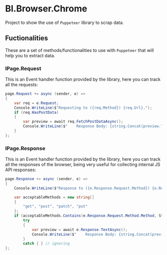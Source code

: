# Bl.Browser.Chrome

Project to show the use of `Puppeteer` library to scrap data.

## Fuctionalities
These are a set of methods/functionalities to use with `Puppeteer` that will help you to extract data.

### IPage.Request
This is an Event handler function provided by the library, here you can track all the requests:

```csharp
page.Request += async (sender, e) =>
{
    var req = e.Request;
    Console.WriteLine($"Requesting to ({req.Method}) {req.Url}.");
    if (req.HasPostData)
    {
        var preview = await req.FetchPostDataAsync();
        Console.WriteLine($"    Response Body: {string.Concat(preview.Take(100))}");
    }
};
```

### IPage.Response
This is an Event handler function provided by the library, here you can track all the responses of the browser, being very useful for collecting internal JS API responses:

```csharp
page.Response += async (sender, e) =>
{
    Console.WriteLine($"Response to ({e.Response.Request.Method}) {e.Response.Request.Url}");

    var acceptableMethods = new string[]
    {
        "get", "post", "patch", "put"
    };
    if (acceptableMethods.Contains(e.Response.Request.Method.Method, StringComparer.OrdinalIgnoreCase))
        try
        {
            var preview = await e.Response.TextAsync();
            Console.WriteLine($"    Response Body: {string.Concat(preview.Take(100))}");
        }
        catch { } // ignoring
};
```
